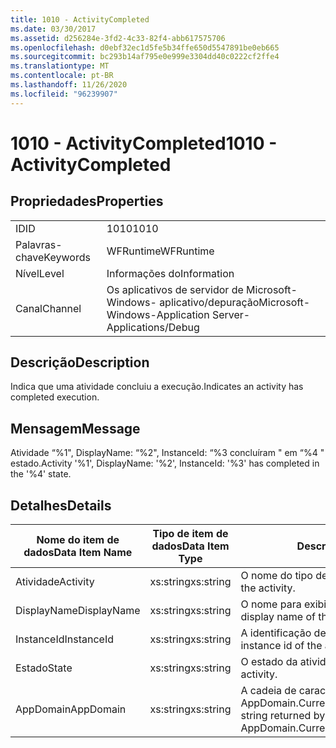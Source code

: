 ```yaml
---
title: 1010 - ActivityCompleted
ms.date: 03/30/2017
ms.assetid: d256284e-3fd2-4c33-82f4-abb617575706
ms.openlocfilehash: d0ebf32ec1d5fe5b34ffe650d5547891be0eb665
ms.sourcegitcommit: bc293b14af795e0e999e3304dd40c0222cf2ffe4
ms.translationtype: MT
ms.contentlocale: pt-BR
ms.lasthandoff: 11/26/2020
ms.locfileid: "96239907"
---
```

# <a name="1010---activitycompleted"></a><span data-ttu-id="1d28b-102">1010 - ActivityCompleted</span><span class="sxs-lookup"><span data-stu-id="1d28b-102">1010 - ActivityCompleted</span></span>

## <a name="properties"></a><span data-ttu-id="1d28b-103">Propriedades</span><span class="sxs-lookup"><span data-stu-id="1d28b-103">Properties</span></span>  
  
|||  
|-|-|  
|<span data-ttu-id="1d28b-104">ID</span><span class="sxs-lookup"><span data-stu-id="1d28b-104">ID</span></span>|<span data-ttu-id="1d28b-105">1010</span><span class="sxs-lookup"><span data-stu-id="1d28b-105">1010</span></span>|  
|<span data-ttu-id="1d28b-106">Palavras-chave</span><span class="sxs-lookup"><span data-stu-id="1d28b-106">Keywords</span></span>|<span data-ttu-id="1d28b-107">WFRuntime</span><span class="sxs-lookup"><span data-stu-id="1d28b-107">WFRuntime</span></span>|  
|<span data-ttu-id="1d28b-108">Nível</span><span class="sxs-lookup"><span data-stu-id="1d28b-108">Level</span></span>|<span data-ttu-id="1d28b-109">Informações do</span><span class="sxs-lookup"><span data-stu-id="1d28b-109">Information</span></span>|  
|<span data-ttu-id="1d28b-110">Canal</span><span class="sxs-lookup"><span data-stu-id="1d28b-110">Channel</span></span>|<span data-ttu-id="1d28b-111">Os aplicativos de servidor de Microsoft-Windows- aplicativo/depuração</span><span class="sxs-lookup"><span data-stu-id="1d28b-111">Microsoft-Windows-Application Server-Applications/Debug</span></span>|  
  
## <a name="description"></a><span data-ttu-id="1d28b-112">Descrição</span><span class="sxs-lookup"><span data-stu-id="1d28b-112">Description</span></span>  

 <span data-ttu-id="1d28b-113">Indica que uma atividade concluiu a execução.</span><span class="sxs-lookup"><span data-stu-id="1d28b-113">Indicates an activity has completed execution.</span></span>  
  
## <a name="message"></a><span data-ttu-id="1d28b-114">Mensagem</span><span class="sxs-lookup"><span data-stu-id="1d28b-114">Message</span></span>  

 <span data-ttu-id="1d28b-115">Atividade “%1", DisplayName: “%2", InstanceId: “%3 concluíram " em “%4 " estado.</span><span class="sxs-lookup"><span data-stu-id="1d28b-115">Activity '%1', DisplayName: '%2', InstanceId: '%3' has completed in the '%4' state.</span></span>  
  
## <a name="details"></a><span data-ttu-id="1d28b-116">Detalhes</span><span class="sxs-lookup"><span data-stu-id="1d28b-116">Details</span></span>  
  
|<span data-ttu-id="1d28b-117">Nome do item de dados</span><span class="sxs-lookup"><span data-stu-id="1d28b-117">Data Item Name</span></span>|<span data-ttu-id="1d28b-118">Tipo de item de dados</span><span class="sxs-lookup"><span data-stu-id="1d28b-118">Data Item Type</span></span>|<span data-ttu-id="1d28b-119">Descrição</span><span class="sxs-lookup"><span data-stu-id="1d28b-119">Description</span></span>|  
|--------------------|--------------------|-----------------|  
|<span data-ttu-id="1d28b-120">Atividade</span><span class="sxs-lookup"><span data-stu-id="1d28b-120">Activity</span></span>|<span data-ttu-id="1d28b-121">xs:string</span><span class="sxs-lookup"><span data-stu-id="1d28b-121">xs:string</span></span>|<span data-ttu-id="1d28b-122">O nome do tipo de atividade.</span><span class="sxs-lookup"><span data-stu-id="1d28b-122">The type name of the activity.</span></span>|  
|<span data-ttu-id="1d28b-123">DisplayName</span><span class="sxs-lookup"><span data-stu-id="1d28b-123">DisplayName</span></span>|<span data-ttu-id="1d28b-124">xs:string</span><span class="sxs-lookup"><span data-stu-id="1d28b-124">xs:string</span></span>|<span data-ttu-id="1d28b-125">O nome para exibição de atividade.</span><span class="sxs-lookup"><span data-stu-id="1d28b-125">The display name of the activity.</span></span>|  
|<span data-ttu-id="1d28b-126">InstanceId</span><span class="sxs-lookup"><span data-stu-id="1d28b-126">InstanceId</span></span>|<span data-ttu-id="1d28b-127">xs:string</span><span class="sxs-lookup"><span data-stu-id="1d28b-127">xs:string</span></span>|<span data-ttu-id="1d28b-128">A identificação de instância de atividade.</span><span class="sxs-lookup"><span data-stu-id="1d28b-128">The instance id of the activity.</span></span>|  
|<span data-ttu-id="1d28b-129">Estado</span><span class="sxs-lookup"><span data-stu-id="1d28b-129">State</span></span>|<span data-ttu-id="1d28b-130">xs:string</span><span class="sxs-lookup"><span data-stu-id="1d28b-130">xs:string</span></span>|<span data-ttu-id="1d28b-131">O estado da atividade.</span><span class="sxs-lookup"><span data-stu-id="1d28b-131">The state of the activity.</span></span>|  
|<span data-ttu-id="1d28b-132">AppDomain</span><span class="sxs-lookup"><span data-stu-id="1d28b-132">AppDomain</span></span>|<span data-ttu-id="1d28b-133">xs:string</span><span class="sxs-lookup"><span data-stu-id="1d28b-133">xs:string</span></span>|<span data-ttu-id="1d28b-134">A cadeia de caracteres retornada por AppDomain.CurrentDomain.FriendlyName.</span><span class="sxs-lookup"><span data-stu-id="1d28b-134">The string returned by AppDomain.CurrentDomain.FriendlyName.</span></span>|
